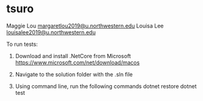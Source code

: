 # tsuro
Maggie Lou margaretlou2019@u.northwestern.edu
Louisa Lee louisalee2019@u.northwestern.edu

To run tests:

1. Download and install .NetCore from Microsoft
  https://www.microsoft.com/net/download/macos

2. Navigate to the solution folder with the .sln file

3. Using command line, run the following commands
    dotnet restore
    dotnet test

